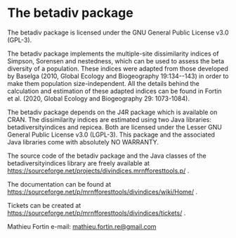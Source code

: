 The betadiv package
===============

The betadiv package is licensed under the GNU General Public License v3.0 (GPL-3).

The betadiv package implements the multiple-site dissimilarity indices of Simpson, Sorensen 
and nestedness, which can be used to assess the beta diversity of a population. 
These indices were adapted from those developed by Baselga (2010, Global Ecology 
and Biogeography 19:134--143) in order to make them population size-independent. 
All the details behind the calculation and estimation of these adapted indices
can be found in Fortin et al. (2020, Global Ecology and Biogeography 29: 1073-1084).  

The betadiv package depends on the J4R package which is available on CRAN. The 
dissimilarity indices are estimated using two Java libraries: betadiversityindices and
repicea. Both are licensed under the Lesser GNU General Public License v3.0 (LGPL-3). 
This package and the associated Java libraries come with absolutely NO WARRANTY.

The source code of the betadiv package and the Java classes of the betadiversityindices 
library are freely available at https://sourceforge.net/projects/divindices.mrnfforesttools.p/ .

The documentation can be found at https://sourceforge.net/p/mrnfforesttools/divindices/wiki/Home/ .

Tickets can be created at https://sourceforge.net/p/mrnfforesttools/divindices/tickets/ .

Mathieu Fortin
e-mail: mathieu.fortin.re@gmail.com
